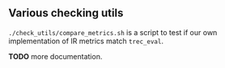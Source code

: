 ## Various checking utils

`./check_utils/compare_metrics.sh` is a script to test if our own implementation of IR metrics match `trec_eval`.

**TODO** more documentation.

